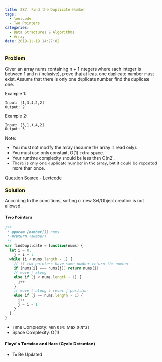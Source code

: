 ```yaml
---
title: 287. Find the Duplicate Number
tags:
  - leetcode
  - Two Pointers
categories:
  - Data Structures & Algorithms
  - Array
date: 2019-11-19 14:27:02
---
```



### <span style="background-color: #FFFBCC"> Problem

Given an array nums containing n + 1 integers where each integer is between 1 and n (inclusive), prove that at least one duplicate number must exist. Assume that there is only one duplicate number, find the duplicate one.

<!-- more -->

Example 1:

```
Input: [1,3,4,2,2]
Output: 2
```

Example 2:

```
Input: [3,1,3,4,2]
Output: 3
```

Note:

- You must not modify the array (assume the array is read only).
- You must use only constant, O(1) extra space.
- Your runtime complexity should be less than O(n2).
- There is only one duplicate number in the array, but it could be repeated more than once.

[Question Source - Leetcode](https://leetcode.com/problems/find-the-duplicate-number/)

### <span style="background-color: #FFFBCC"> Solution

According to the conditions, sorting or new Set/Object creation is not allowed.

#### Two Pointers

```javascript
/**
 * @param {number[]} nums
 * @return {number}
 */
var findDuplicate = function(nums) {
  let i = 0,
    j = i + 1
  while (i < nums.length - 1) {
    // if two pointers have same number return the number
    if (nums[i] === nums[j]) return nums[i]
    // move j along
    else if (j < nums.length - 1) {
      j++
    }
    // move i along & reset j position
    else if (j == nums.length - 1) {
      i++
      j = i + 1
    }
  }
}
```

- Time Complexity: Min `O(N)` Max `O(N^2)`
- Space Complexity: O(1)

#### Floyd's Tortoise and Hare (Cycle Detection)

- To Be Updated
